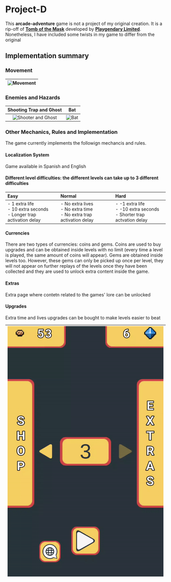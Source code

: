 # Project-D
 This **arcade-adventure** game is not a project of my original creation. It is a rip-off of [**Tomb of the Mask**](https://play.google.com/store/apps/details?id=com.playgendary.tom&pli=1) developed by [**Playgendary Limited**](https://playgendary.com/en). Nonetheless, I have included some twists in my game to differ from the original 


## Implementation summary

### Movement
|![Movement](./static/Movement.gif)|
|----------------------------------|


### Enemies and Hazards
| Shooting Trap and Ghost                     | Bat                       |
|:-------------------------------------------:|:-------------------------:|
|![Shooter and Ghost](./static/Enemies.gif) | ![Bat](./static/Bat.gif)|


### Other Mechanics, Rules and Implementation
The game currently implements the followign mechancis and rules.

#### Localization System
Game available in Spanish and English

#### Different level difficulties: the different levels can take up to 3 different difficulties
|Easy|Normal|Hard|
|:---|:-----|:---|
| - 1 extra life <br> - 10 extra seconds <br> - Longer trap activation delay |  - No extra lives <br> - No extra time <br> - No extra trap activation delay | - -1 extra life <br> - -10 extra seconds <br> - Shorter trap actvation delay|


#### Currencies
There are two types of currencies: coins and gems. Coins are used to buy upgrades and can be obtained inside levels with no limit (every time a level is played, the same amount of
coins will appear). Gems are obtained inside levels too. However, these gems can only be picked up once per level, they will not appear on further replays of the levels once they have been collected and they are used to unlock extra content inside the game.

#### Extras
Extra page where contetn related to the games' lore can be unlocked
 
#### Upgrades
Extra time and lives upgrades can be bought to make levels easier to beat

|![Buy Upgrades](./static/Upgrades.gif)|
|--------------------------------------|



